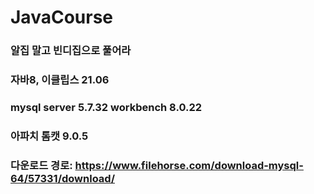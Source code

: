 # JavaCourse

### 알집 말고 빈디집으로 풀어라
### 자바8, 이클립스 21.06
### mysql server 5.7.32 workbench 8.0.22
### 아파치 톰캣 9.0.5

### 다운로드 경로: https://www.filehorse.com/download-mysql-64/57331/download/